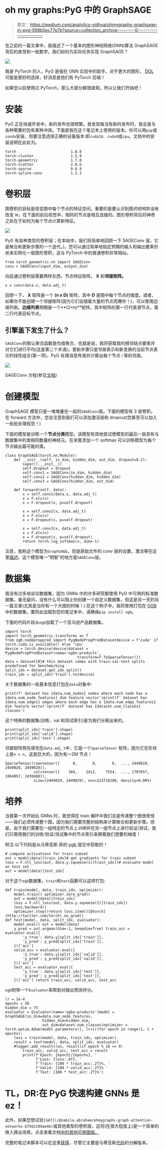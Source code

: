 # oh my graphs:PyG 中的 GraphSAGE

> 原文：<https://medium.com/analytics-vidhya/ohmygraphs-graphsage-in-pyg-598b5ec77e7b?source=collection_archive---------0----------------------->

在之前的一篇文章中，我描述了一个基本的图形神经网络(GNN)算法 GraphSAGE 背后的直觉和一些数学。我们如何为实际任务实现 GraphSAGE？

![](img/a60eb0d66be164b91197e47e97a7c4f3.png)

我是 PyTorch 的人，PyG 是我在 GNN 实验中的助手。对于更大的图形， [DGL](https://www.dgl.ai/) 可能是更好的选择，好消息是他们有 PyTorch 后端！

如果您以前使用过 PyTorch，那么大部分都很直观，所以让我们开始吧！

# **安装**

PyG 正在快速开发中，新的发布也很频繁。我发现每当有新的发布时，我总是与各种需要的包有某种冲突。下面是我在这个笔记本上使用的版本。你可以用`pip`或`conda`安装，但要注意选择正确的设备版本:即`cuda10`、`cuda9`或`cpu`。文档中的安装说明在此处为。

```
torch                         1.8.0
torch-cluster                 1.5.9
torch-geometric               1.7.0
torch-scatter                 2.0.6
torch-sparse                  0.6.9
torch-spline-conv             1.2.1
```

# **卷积层**

图卷积的目标是改变图中每个节点的特征空间。重要的是要认识到图*的结构*并没有改变 ie，在下面的前后视觉中，相同的节点是相互连接的。图形卷积背后的神奇之处在于如何为每个节点计算新特征。

![](img/56c5a98a24615ee6435408a1f223038e.png)

PyG 有各种类型的卷积层；在本帖中，我们将简单地回顾一下 SAGEConv 层，它是聚合和更新步骤的一个迭代。)。您可以通过简单地指定预期的输入和输出要素形状来实例化一层图形卷积，这与 PyTorch 中的普通卷积非常相似。

```
from torch_geometric.nn import SAGEConv
conv = SAGEConv(input_dim, output_dim)
```

向前通过卷积层需要两样东西，节点特征矩阵， **X** 和**邻接矩阵。**

```
x = conv(data.x, data.adj_t)
```

回想一下， **X** 矩阵是一个 **(n x D)** 矩阵，其中 **D** 是图中每个节点的维度。或者，如果你不能创建一个邻接矩阵(因为它们会随着大量的节点而爆炸！)，可以使用边缘列表。**边缘列表**预期是一个**(2×n)**矩阵，其中矩阵的第一行代表源节点，第二行代表目标节点。

## 引擎盖下发生了什么？

`SAGEConv`的默认聚合函数是均值聚合，也就是说，我将获取我的相邻结点要素并对它们进行平均(这是第二个术语)。更新步骤只是邻居表示和新变换的当前节点表示的线性组合(第一项)。PyG 处理消息传递并计算出每个节点 *i* 等的邻居。

![](img/16115f21d1d9bacfa75d07e88deb89f4.png)

SAGEConv 方程(参见[文档](https://pytorch-geometric.readthedocs.io/en/latest/modules/nn.html#torch_geometric.nn.conv.SAGEConv))

# 创建模型

GraphSAGE 模型只是一堆堆叠在一起的`SAGEConv`层。下面的模型有 3 层卷积。在 forward 方法中，您会注意到我们可以添加激活层和 dropout(您甚至可以加入一些批处理规范！)

下面的模型是训练一个**节点分类**模型。该模型有效地尝试使模型的最后一层具有与数据集中的类相同数量的神经元。在末尾添加一个 softmax 可以训练模型为每个节点输出最可能的类。

```
class GraphSAGE(torch.nn.Module):
    def __init__(self, in_dim, hidden_dim, out_dim, dropout=0.2):
        super().__init__()
        self.dropout = dropout
        self.conv1 = SAGEConv(in_dim, hidden_dim)
        self.conv2 = SAGEConv(hidden_dim, hidden_dim)
        self.conv3 = SAGEConv(hidden_dim, out_dim)

    def forward(self, data):
        x = self.conv1(data.x, data.adj_t)
        x = F.elu(x)
        x = F.dropout(x, p=self.dropout)

        x = self.conv2(x, data.adj_t)
        x = F.elu(x)
        x = F.dropout(x, p=self.dropout)

        x = self.conv3(x, data.adj_t)
        x = F.elu(x)
        x = F.dropout(x, p=self.dropout)
        return torch.log_softmax(x, dim=-1)
```

注意，我称这个模型为`GraphSAGE`，但是原始文件的 conv 层的设置，激活等在这里[描述](https://arxiv.org/abs/1706.02216)。这个模型唯一“明智”的地方是`SAGEConv`层。

# 数据集

我没有过多地谈论数据集，因为 GNNs 中的许多研究都使用 PyG 中可用的标准数据集。毫无疑问，没有什么可以阻止你创建一个自定义数据集，但这是另一天的另一篇文章(尤其是当你有一个大图的时候！).在这个例子中，我将使用打包在 [OGB](https://ogb.stanford.edu/) 中的数据集。要将此加载到您的笔记本中，请确保`pip install ogb`。

下面的代码片段从`ogb`加载了一个亚马逊产品数据集。

```
import torch
import torch_geometric.transforms as T
from ogb.nodeproppred import PygNodePropPredDatasetdevice = f'cuda' if torch.cuda.is_available() else 'cpu'
device = torch.device(device)dataset = PygNodePropPredDataset(name='ogbn-products',
                                 transform=T.ToSparseTensor())
data = dataset[0]# this dataset comes with train-val-test splits predefined for benchmarking
split_idx = dataset.get_idx_split()
train_idx = split_idx['train'].to(device)
```

关于数据集的一些基本信息打包在`data`对象中:

```
print(f' dataset has {data.num_nodes} nodes where each node has a {data.num_node_features} dim feature vector')print(f' dataset has {data.num_edges} edges where each edge has a {data.num_edge_features} dim feature vector')print(f' dataset has {dataset.num_classes} classes')
```

这个特殊的数据集(训练、val 和测试索引)是为我们分离出来的。

```
print(split_idx['train'].shape)
print(split_idx['valid'].shape)
print(split_idx['test'].shape)
```

邻接矩阵预先填充在`data.adj_t`中，它是一个`SparseTensor` 矩阵，因为它在形状上是`n x n`，这是巨大的，因为有～2M 节点！

```
SparseTensor(row=tensor([      0,       0,       0,  ..., 2449028, 2449028, 2449028]),
             col=tensor([    384,    2412,    7554,  ..., 1787657, 1864057, 2430488]),
             size=(2449029, 2449029), nnz=123718280, density=0.00%)
```

# 培养

当我第一次开始玩 GNNs 时，我觉得在 train 循环中我们总是传递整个图很奇怪——我们必须传递整个图，因为我们需要完整的结构来计算聚合和更新步骤。但是，由于我们需要在一组特定的节点上*训练*并在另一组节点上进行验证/测试，我们只需用我们的训练/验证/测试集中的节点索引来屏蔽我们想要的梯度！

附注:以下代码是从马蒂亚斯·菲的 [ogb](https://github.com/snap-stanford/ogb/tree/master/examples/nodeproppred/products) 提交中窃取的！

```
# compute activations for train subset
out = model(data)[train_idx]# get gradients for train subset
loss = F.nll_loss(out, data.y.squeeze(1)[train_idx])# evaluate model on test set
out = model(data)[test_idx]
```

对于这个`ogb`数据集，`train`和`test`函数可以这样打包:

```
def train(model, data, train_idx, optimizer):
    model.train() optimizer.zero_grad()
    out = model(data)[train_idx]
    loss = F.nll_loss(out, data.y.squeeze(1)[train_idx])
    loss.backward()
    optimizer.step()return loss.item()[@torch](http://twitter.com/torch).no_grad()
def test(model, data, split_idx, evaluator):
    model.eval() out = model(data)
    y_pred = out.argmax(dim=-1, keepdim=True) train_acc = evaluator.eval({
        'y_true': data.y[split_idx['train']],
        'y_pred': y_pred[split_idx['train']],
    })['acc']
    valid_acc = evaluator.eval({
        'y_true': data.y[split_idx['valid']],
        'y_pred': y_pred[split_idx['valid']],
    })['acc']
    test_acc = evaluator.eval({
        'y_true': data.y[split_idx['test']],
        'y_pred': y_pred[split_idx['test']],
    })['acc'] return train_acc, valid_acc, test_acc
```

`ogb`附带一个`Evaluator`来帮助对输出预测评分。

```
lr = 1e-4 
epochs = 50 
hidden_dim = 75
evaluator = Evaluator(name='ogbn-products')model = GraphSAGE(in_dim=data.num_node_features, 
                 hidden_dim=hidden_dim, 
                 out_dim=dataset.num_classes)optimizer = torch.optim.Adam(model.parameters(), lr=lr)for epoch in range(1, 1 + epochs):
    loss = train(model, data, train_idx, optimizer)
    result = test(model, data, split_idx, evaluator)
    #logger.add_result(run, result)if epoch % 10 == 0:
        train_acc, valid_acc, test_acc = result
        print(f'Epoch: {epoch}/{epochs}, '
              f'Loss: {loss:.4f}, '
              f'Train: {100 * train_acc:.2f}%, '
              f'Valid: {100 * valid_acc:.2f}% '
              f'Test: {100 * test_acc:.2f}%')
```

# TL，DR:在 PyG 快速构建 GNNs 是 ez！

此外，如果您想试验`[GAT](/@nabila.abraham/ohmygraphs-graph-attention-networks-b7562289ae4b)`或其他类型的卷积层，这将(在很大程度上)是一个简单的换入换出场景。点击查看文档[中的其他可用图层。](https://pytorch-geometric.readthedocs.io/en/latest/modules/nn.html#convolutional-layers)

完整的笔记本脚本可以在这里[获得](https://github.com/nabsabraham/ohmygraphs/blob/master/ogb_sage.ipynb)，尽管它主要是马蒂亚斯[代码](https://github.com/snap-stanford/ogb/tree/master/examples/nodeproppred/products)的分解版本。